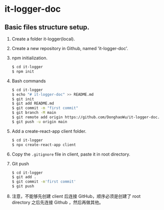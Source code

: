 # it-logger-doc

## Basic files structure setup.

1. Create a folder it-logger(local).

2. Create a new repository in Github, named 'it-logger-doc'.

3. npm initialization.

    ```bash
    $ cd it-logger
    $ npm init
    ```

4. Bash commands

    ```bash
    $ cd it-logger
    $ echo "# it-logger-doc" >> README.md
    $ git init
    $ git add README.md
    $ git commit -m "first commit"
    $ git branch -M main
    $ git remote add origin https://github.com/DonghaoWu/it-logger-doc.git
    $ git push -u origin main
    ```

5. Add a create-react-app client folder.

    ```bash
    $ cd it-logger
    $ npx create-react-app client
    ```

6. Copy the `.gitignore` file in client, paste it in root directory.

7. Git push

    ```bash
    $ cd it-logger
    $ git add .
    $ git commit -m'first commit'
    $ git push
    ```

8. 注意，不能够先创建 client 后连接 GitHub，顺序必须是创建了 root directory 之后先连接 Github ，然后再做其他。